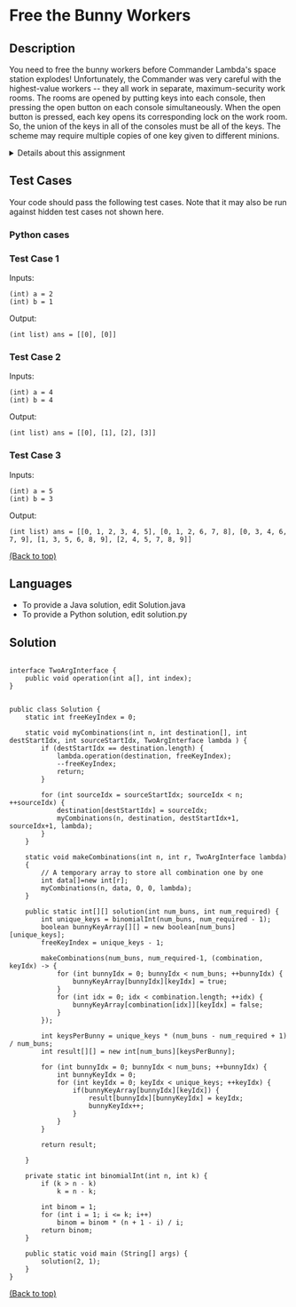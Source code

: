 > <div id="top"></div>

# Free the Bunny Workers

##  Description

You need to free the bunny workers before Commander Lambda's space station explodes! Unfortunately, the Commander was very careful with the highest-value workers -- they all work in separate, maximum-security work rooms. The rooms are opened by putting keys into each console, then pressing the open button on each console simultaneously. When the open button is pressed, each key opens its corresponding lock on the work room. So, the union of the keys in all of the consoles must be all of the keys. The scheme may require multiple copies of one key given to different minions.

<details><summary>Details about this assignment</summary>
    
> The consoles are far enough apart that a separate minion is needed for each one. Fortunately, you have already relieved some bunnies to aid you - and even better, you were able to steal the keys while you were working as Commander Lambda's assistant. The problem is, you don't know which keys to use at which consoles. The consoles are programmed to know which keys each minion had, to prevent someone from just stealing all of the keys and using them blindly. There are signs by the consoles saying how many minions had some keys for the set of consoles. You suspect that Commander Lambda has a systematic way to decide which keys to give to each minion such that they could use the consoles.
> 
> You need to figure out the scheme that Commander Lambda used to distribute the keys. You know how many minions had keys, and how many consoles are by each work room. You know that Command Lambda wouldn't issue more keys than necessary (beyond what the key distribution scheme requires), and that you need as many bunnies with keys as there are consoles to open the work room.
> 
> Given the number of bunnies available and the number of locks required to open a work room, write a function solution(num_buns, num_required) which returns a specification of how to distribute the keys such that any num_required bunnies can open the locks, but no group of (num_required - 1) bunnies can.
> 
> Each lock is numbered starting from 0. The keys are numbered the same as the lock they open (so for a duplicate key, the number will repeat, since it opens the same lock). For a given bunny, the keys they get is represented as a sorted list of the numbers for the keys. To cover all of the bunnies, the final solution is represented by a sorted list of each individual bunny's list of keys. Find the lexicographically least such key distribution - that is, the first bunny should have keys sequentially starting from 0.
> 
> num_buns will always be between 1 and 9, and num_required will always be between 0 and 9 (both inclusive). For example, if you had 3 bunnies and required only 1 of them to open the cell, you would give each bunny the same key such that any of the 3 of them would be able to open it, like so: [ [0], [0], [0], ] If you had 2 bunnies and required both of them to open the cell, they would receive different keys (otherwise they wouldn't both actually be required), and your solution would be as follows: [ [0], [1], ] Finally, if you had 3 bunnies and required 2 of them to open the cell, then any 2 of the 3 bunnies should have all of the keys necessary to open the cell, but no single bunny would be able to do it. Thus, the solution would be: [ [0, 1], [0, 2], [1, 2], ]
> 
 <a href="#top">(Back to top)</a>
</details> 

## Test Cases

Your code should pass the following test cases.
Note that it may also be run against hidden test cases not shown here.

### Python cases
### Test Case 1

Inputs:

    (int) a = 2
    (int) b = 1

Output:

    (int list) ans = [[0], [0]]
    
### Test Case 2

Inputs:

    (int) a = 4
    (int) b = 4

Output:

    (int list) ans = [[0], [1], [2], [3]]
    
### Test Case 3

Inputs:

    (int) a = 5
    (int) b = 3

Output:

    (int list) ans = [[0, 1, 2, 3, 4, 5], [0, 1, 2, 6, 7, 8], [0, 3, 4, 6, 7, 9], [1, 3, 5, 6, 8, 9], [2, 4, 5, 7, 8, 9]]

<a align="center" href="#top">(Back to top)</a>

## Languages

- To provide a Java solution, edit Solution.java
- To provide a Python solution, edit solution.py

## Solution 

```

interface TwoArgInterface {
    public void operation(int a[], int index);
}


public class Solution {
	static int freeKeyIndex = 0;

    static void myCombinations(int n, int destination[], int destStartIdx, int sourceStartIdx, TwoArgInterface lambda ) {
    	if (destStartIdx == destination.length) {
    		lambda.operation(destination, freeKeyIndex);
    		--freeKeyIndex;
    		return;
    	}
    	
    	for (int sourceIdx = sourceStartIdx; sourceIdx < n; ++sourceIdx) {
    		destination[destStartIdx] = sourceIdx;
    		myCombinations(n, destination, destStartIdx+1, sourceIdx+1, lambda);
    	}
    }
    
    static void makeCombinations(int n, int r, TwoArgInterface lambda)
    {
        // A temporary array to store all combination one by one
        int data[]=new int[r];
        myCombinations(n, data, 0, 0, lambda);
    }
 
    public static int[][] solution(int num_buns, int num_required) {
    	int unique_keys = binomialInt(num_buns, num_required - 1);
    	boolean bunnyKeyArray[][] = new boolean[num_buns][unique_keys];
    	freeKeyIndex = unique_keys - 1;
    	
    	makeCombinations(num_buns, num_required-1, (combination, keyIdx) -> {
    		for (int bunnyIdx = 0; bunnyIdx < num_buns; ++bunnyIdx) {
    			bunnyKeyArray[bunnyIdx][keyIdx] = true;
    		}
    		for (int idx = 0; idx < combination.length; ++idx) {
    			bunnyKeyArray[combination[idx]][keyIdx] = false;
    		}
    	});
		
		int keysPerBunny = unique_keys * (num_buns - num_required + 1) / num_buns;
		int result[][] = new int[num_buns][keysPerBunny];
		
		for (int bunnyIdx = 0; bunnyIdx < num_buns; ++bunnyIdx) {
			int bunnyKeyIdx = 0;
			for (int keyIdx = 0; keyIdx < unique_keys; ++keyIdx) {
				if(bunnyKeyArray[bunnyIdx][keyIdx]) {
					result[bunnyIdx][bunnyKeyIdx] = keyIdx;
					bunnyKeyIdx++;
				}
			}
		}
		
		return result;
		
    }
    
    private static int binomialInt(int n, int k) {
        if (k > n - k)
            k = n - k;
 
        int binom = 1;
        for (int i = 1; i <= k; i++)
            binom = binom * (n + 1 - i) / i;
        return binom;
    }
    
    public static void main (String[] args) {
        solution(2, 1);
    }
}

```

<a align="center" href="#top">(Back to top)</a>

